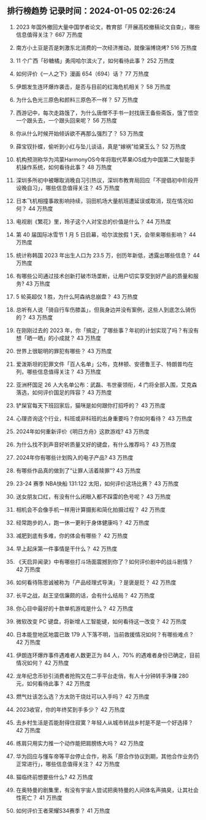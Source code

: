 
## 排行榜趋势 记录时间：2024-01-05 02:26:24
  
  1. 2023 年国外撤回大量中国学者论文，教育部「开展高校撤稿论文自查」，哪些信息值得关注？ 667 万热度
    
  2. 南方小土豆是否是刺激东北消费的一次经济推动，就像淄博烧烤? 516 万热度
    
  3. 11 个广西「砂糖橘」勇闯哈尔滨火了，如何看待此事？ 252 万热度
    
  4. 如何评价《一人之下》漫画 654（694）话？ 77 万热度
    
  5. 伊朗发生连环爆炸袭击，是否与目前的红海危机相关？ 58 万热度
    
  6. 为什么色光三原色和颜料三原色不一样？ 57 万热度
    
  7. 西游记中，每次走路饿了，为什么唐僧不手书一封找唐王备些斋饭，饿了悟空一个跟头去，一个跟头回来呢？ 56 万热度
    
  8. 你从什么时候开始倾诉欲不再那么强烈了？ 53 万热度
    
  9. 薛宝钗扑蝶，偷听到小红与坠儿谈话，真是“嫁祸”给黛玉么？ 52 万热度
    
  10. 机构预测称华为鸿蒙HarmonyOS今年将取代苹果iOS成为中国第二大智能手机操作系统，如何看待此事？ 48 万热度
    
  11. 深圳多所初中被曝取消晚自习引热议，深圳市教育局回应「不提倡初中阶段开设晚自习」，哪些信息值得关注？ 45 万热度
    
  12. 日本飞机相撞事故影响持续，羽田机场大量航班遭延误或取消，现在情况如何？ 44 万热度
    
  13. 电视剧《繁花》里，玲子这个人对宝总的价值是什么？ 44 万热度
    
  14. 第 40 届国际冰雪节 1 月 5 日启幕，哈尔滨放假 1 天，会带来哪些影响？ 44 万热度
    
  15. 统计称韩国 2023 年出生人口为 23.5 万，创历年新低，透露出哪些信息？ 44 万热度
    
  16. 有哪些公司通过技术创新打破市场垄断，让用户切实享受到好产品的质量和服务? 43 万热度
    
  17. 5 轮英超仅 1 胜，为什么阿森纳总崩盘？ 43 万热度
    
  18. 总听有人说「骑自行车伤膝盖」，但我身边并没有案例，这些人到底怎么骑伤的？ 43 万热度
    
  19. 在刚刚过去的 2023 年，你「搞定」了哪些事？年初的计划实现了吗？有没有想「晒一晒」的小成就？ 43 万热度
    
  20. 世界上很聪明的罪犯有哪些？ 43 万热度
    
  21. 爱泼斯坦的犯罪文件「百人名单」公布，克林顿、安德鲁王子、特朗普均在列，哪些信息值得关注？ 43 万热度
    
  22. 亚洲杯国足 26 人大名单公布：武磊、韦世豪领衔，4 门将全部入围，艾克森落选，如何评价国足的阵容？ 43 万热度
    
  23. 铲屎官每天下班回家后，猫咪是如何跟你打招呼的？ 43 万热度
    
  24. 心理咨询这个行业，科班或非科班的出身重要吗？你如何看待？ 43 万热度
    
  25. 2024年如何重新评价《明日方舟》这款游戏? 43 万热度
    
  26. 为什么找不到声音好听质量又好的键盘，有什么推荐吗？ 43 万热度
    
  27. 2024年你有哪些计划购入的电子产品? 43 万热度
    
  28. 有哪些作品真的做到了“让罪人活着赎罪”? 43 万热度
    
  29. 23-24 赛季 NBA快船 131:122 太阳，如何评价这场比赛？ 43 万热度
    
  30. 送女朋友口红，有没有什么闭眼入都不踩雷的色号呢？ 43 万热度
    
  31. 相机会不会像手机一样用计算摄影和简化拍摄过程？ 42 万热度
    
  32. 经常跑步的人，跑一休一更利于身体健康吗？ 42 万热度
    
  33. 减肥到底有多难，你的体会有哪些？ 42 万热度
    
  34. 早上起床第一件事情是干什么？ 42 万热度
    
  35. 《天启异闻录》中有哪些打斗场面震撼到你了？如何评价剧中的战斗剧情？ 42 万热度
    
  36. 如何看待陈思诚被称为「产品经理式导演」？是褒是贬？ 42 万热度
    
  37. 长平之战，赵王坚信廉颇的话，会有什么结局？ 42 万热度
    
  38. 你心目中最好的十款单机游戏是什么？ 42 万热度
    
  39. 微软改变 PC 键盘，将新增人工智能键，如何看待这一改变？ 42 万热度
    
  40. 日本能登地区地震已致 179 人下落不明，当前救援情况如何？有哪些难点？ 42 万热度
    
  41. 伊朗连环爆炸事件遇难者人数更正为 84 人，70% 的遇难者身份已确定，目前情况如何？ 42 万热度
    
  42. 龙年纪念币钞引消费者抢购又在二手平台走俏，有人十分钟转手净赚 280 元，如何看待此事？ 42 万热度
    
  43. 燃气灶该怎么选？方太防干烧灶可以入手吗？ 42 万热度
    
  44. 2023收官，你的年终奖到手多少？ 42 万热度
    
  45. 去乡村生活是否能耐得住寂寞？年轻人从城市转战乡村是不是一个好选择？ 42 万热度
    
  46. 练肩只用实力推一个动作能把肩膀练大吗？ 42 万热度
    
  47. 华为回应与懂车帝等平台停止合作，称系「原合作协议到期，其他合作业务仍正常进行」，哪些信息值得关注？ 42 万热度
    
  48. 猫临终前想要些什么? 42 万热度
    
  49. 在奥特曼的剧集里，有没有宇宙人尝试把奥特曼的人间体名声搞臭，让其社会性死亡？ 41 万热度
    
  50. 如何评价王者荣耀S34赛季？ 41 万热度
    
